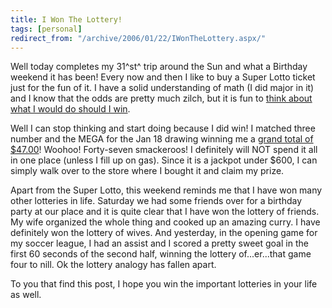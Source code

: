 ```yaml
---
title: I Won The Lottery!
tags: [personal]
redirect_from: "/archive/2006/01/22/IWonTheLottery.aspx/"
---
```


Well today completes my 31^st^ trip around the Sun and what a Birthday
weekend it has been! Every now and then I like to buy a Super Lotto
ticket just for the fun of it. I have a solid understanding of math (I
did major in it) and I know that the odds are pretty much zilch, but it
is fun to [think about what I would do should I
win](https://haacked.com/archive/2004/03/09/242.aspx).

Well I can stop thinking and start doing because I did win! I matched
three number and the MEGA for the Jan 18 drawing winning me a [grand total of $47.00](http://www.calottery.com/Games/SuperLottoPlus/WinningNumbers/default.htm?DrawNum=1961)!
Woohoo! Forty-seven smackeroos! I definitely will NOT spend it all in
one place (unless I fill up on gas). Since it is a jackpot under \$600,
I can simply walk over to the store where I bought it and claim my
prize.

Apart from the Super Lotto, this weekend reminds me that I have won many
other lotteries in life. Saturday we had some friends over for a
birthday party at our place and it is quite clear that I have won the
lottery of friends. My wife organized the whole thing and cooked up an
amazing curry. I have definitely won the lottery of wives. And
yesterday, in the opening game for my soccer league, I had an assist and
I scored a pretty sweet goal in the first 60 seconds of the second half,
winning the lottery of...er...that game four to nill. Ok the lottery
analogy has fallen apart.

To you that find this post, I hope you win the important lotteries in
your life as well.
